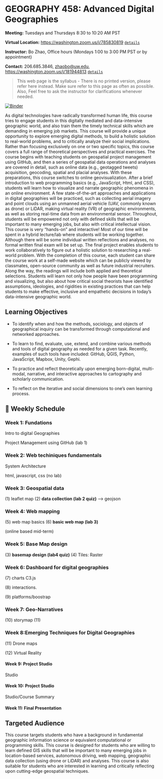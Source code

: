 # GEOGRAPHY 458: Advanced Digital Geographies


**Meeting:** Tuesdays and Thursdays 8:30 to 10:20 AM PST

**Virtual Location:** https://washington.zoom.us/j/785830819 [`details`](assets/lecture.md)

**Instructor:** Bo Zhao, Office hours (Mondays 1:00 to 3:00 PM PST or by appointment)

**Contact:** 206.685.3846, zhaobo@uw.edu, https://washington.zoom.us/j/181944813 [`details`](assets/office-hour.md)

> This web page is the syllabus - There is no printed version, please refer here instead. Make sure refer to this page as often as possible. Also, Feel free to ask the instructor for clarifications whenever needed.

[![Binder](https://mybinder.org/badge_logo.svg)](https://mybinder.org/v2/gh/jakobzhao/geog458.git/master)

As digital technologies have radically transformed human life, this course tries to engage students in this digitally mediated and data-intensive geographic world, and also train them the timely technical skills which are demanding in emerging job markets. This course will provide a unique opportunity to explore emerging digital methods, to build a holistic solution to real-world problems, and to critically analyze their social implications. Rather than focusing exclusively on one or two specific topics, this course covers a full range of theoretical perspectives and practical exercises. The course begins with teaching students on geospatial project management using GitHub, and then a series of geospatial data operations and analyses are covered in detail, such as online data (e.g., geotagged tweets) acquisition, geocoding, spatial and placial analyses. With these preparations, this course switches to online geovisualization. After a brief introduction to web programming basics (e.g., JavaScript, Html, and CSS), students will learn how to visualize and narrate geographic phenomena in an online environment. A few state-of-the-art approaches and applications in digital geographies will be practiced, such as collecting aerial imagery and point clouds using an unmanned aerial vehicle (UAV, commonly known as drone) or LiDAR, making virtual reality (VR) of geographic environments, as well as storing real-time data from an environmental sensor. Throughout, students will be empowered not only with defined skills that will be important to many emerging jobs, but also with critical intellectual vision. This course is very “hands-on” and interactive! Most of our time will be spent in a hybrid lecture/lab where students will be working together. Although there will be some individual written reflections and analyses, no formal written final exam will be set up. The final project enables students to work collaboratively to figure out a holistic solution to researching a real-world problem. With the completion of this course, each student can share the course work at a self-made website which can be publicly viewed by classmates, open-source community as well as future industrial recruiters. Along the way, the readings will include both applied and theoretical selections. Students will learn not only how people have been programming and visualizing, but also about how critical social theorists have identified assumptions, ideologies, and rigidities in existing practices that can help students to make effective, inclusive and empathetic decisions in today’s data-intensive geographic world.


## Learning Objectives

- To identify when and how the methods, sociology, and objects of geographical inquiry can be transformed through computational and networked approaches.

-	To learn to find, evaluate, use, extend, and combine various methods and tools of digital geography as needed for a given task. Recently, examples of such tools have included: GitHub, QGIS, Python, JavaScript, Mapbox, Unity, Gephi.

- To practice and reflect theoretically upon emerging born-digital, multi-modal, narrative, and interactive approaches to cartography and scholarly communication.

-	To reflect on the iterative and social dimensions to one’s own learning process.

## :calendar: Weekly Schedule

### Week 1: Fundations

Intro to digital Geographies

Project Management using GitHub (lab 1)

### Week 2: Web techiniques fundamentals

System Architecture

html, javascript, css (no lab)

### Week 3: Geospatial data

(1) leaflet map
(2) **data collection (lab 2 quiz)**  --> geojson

### Week 4: Web mapping

(5) web map basics
(6) **basic web map (lab 3)**

(online based mid-term)

### Week 5: Base Map design

(3) **basemap design (lab4 quiz)**
(4) Tiles: Raster

### Week 6: Dashboard for digital geographies

(7) charts  C3.js

(8) interactions.

(9) platforms/boostrap

### Week 7: Geo-Narratives

(10) storymap
(11)

### Week 8:Emerging Techniques for Digital Geographies

(11) Drone maps

(12) Virtual Reality

#### Week 9: Project Studio

Studio

#### Week 10: Project Studio

Studio/Course Summary

#### Week 11: Final Presentation

## Targeted Audience

This course targets students who have a background in fundamental geographic information science or equivalent computational or programming skills. This course is designed for students who are willing to learn defined GIS skills that will be important to many emerging jobs in location-based services, autonomous driving, web mapping, geographic data collection (using drone or LiDAR) and analyses. This course is also suitable for students who are interested in learning and critically reflecting upon cutting-edge geospatial techniques.
